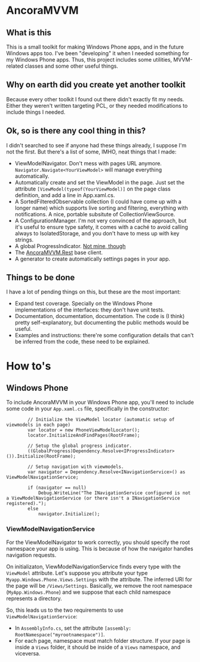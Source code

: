 # AncoraMVVM

## What is this

This is a small toolkit for making Windows Phone apps, and in the future Windows apps too. I've been "developing" it when I needed something for my Windows Phone apps. Thus, this project includes some utilities, MVVM-related classes and some other useful things.

## Why on earth did you create yet another toolkit

Because every other toolkit I found out there didn't exactly fit my needs. Either they weren't written targeting PCL, or they needed modifications to include things I needed.

## Ok, so is there any cool thing in this?

I didn't searched to see if anyone had these things already, I suppose I'm not the first. But there's a list of some, IMHO, neat things that I made:

* ViewModelNavigator. Don't mess with pages URL anymore. `Navigator.Navigate<YourViewModel>` will manage everything automatically.
* Automatically create and set the ViewModel in the page. Just set the attribute `[ViewModel(typeof(YourViewModel)]` on the page class definition, and add a line in App.xaml.cs.
* A SortedFilteredObservable collection (I could have come up with a longer name) which supports live sorting and filtering, everything with notifications. A nice, portable subsitute of CollectionViewSource.
* A ConfigurationManager. I'm not very convinced of the approach, but it's useful to ensure type safety, it comes with a caché to avoid calling always to IsolatedStorage, and you don't have to mess up with key strings. 
* A global ProgressIndicator. [Not mine, though](http://www.jeff.wilcox.name/2011/07/creating-a-global-progressindicator-experience-using-the-windows-phone-7-1-sdk-beta-2/)
* The [AncoraMVVM.Rest](https://github.com/gjulianm/AncoraMVVM/wiki/AncoraMVVM.Rest) base client.
* A generator to create automatically settings pages in your app.

## Things to be done

I have a lot of pending things on this, but these are the most important:

* Expand test coverage. Specially on the Windows Phone implementations of the interfaces: they don't have unit tests.
* Documentation, documentation, documentation. The code is (I think) pretty self-explanatory, but documenting the public methods would be useful. 
* Examples and instructions: there're some configuration details that can't be inferred from the code, these need to be explained.

# How to's

## Windows Phone

To include AncoraMVVM in your Windows Phone app, you'll need to include some code in your `App.xaml.cs` file, specifically in the constructor:

			// Initialize the ViewModel locator (automatic setup of viewmodels in each page)
 			var locator = new PhoneViewModelLocator();
            locator.InitializeAndFindPages(RootFrame);
	
			// Setup the global progress indicator.
            ((GlobalProgress)Dependency.Resolve<IProgressIndicator>()).Initialize(RootFrame);
			
			// Setup navigation with viewmodels.
            var navigator = Dependency.Resolve<INavigationService>() as ViewModelNavigationService;

            if (navigator == null)
                Debug.WriteLine("The INavigationService configured is not a ViewModelNavigationService (or there isn't a INavigationService registered).");
            else
                navigator.Initialize();

### ViewModelNavigationService

For the ViewModelNavigator to work correctly, you should specify the root namespace your app is using. This is because of how the navigator handles navigation requests.

On initializaton, ViewModelNavigationService finds every type with the `ViewModel` attribute. Let's suppose you attribute your type `Myapp.Windows.Phone.Views.Settings` with the attribute. The inferred URI for the page will be `/Views/Settings`. Basically, we remove the root namespace (`MyApp.Windows.Phone`) and we suppose that each child namespace represents a directory. 

So, this leads us to the two requirements to use `ViewModelNavigationService`:

* In `AssemblyInfo.cs`, set the attribute `[assembly: RootNamespace("myrootnamespace")]`.
* For each page, namespace must match folder structure. If your page is inside a `Views` folder, it should be inside of a `Views` namespace, and viceversa. 

